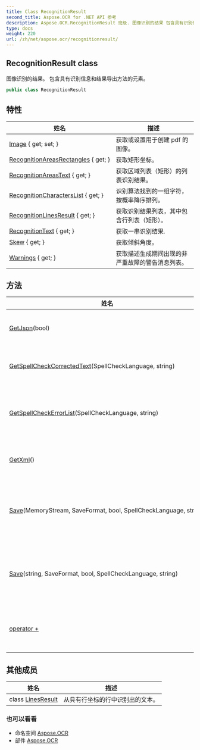 ```yaml
---
title: Class RecognitionResult
second_title: Aspose.OCR for .NET API 参考
description: Aspose.OCR.RecognitionResult 班级. 图像识别的结果 包含具有识别信息和结果导出方法的元素
type: docs
weight: 220
url: /zh/net/aspose.ocr/recognitionresult/
---
```

## RecognitionResult class

图像识别的结果。 包含具有识别信息和结果导出方法的元素。

```csharp
public class RecognitionResult
```

## 特性

| 姓名 | 描述 |
| --- | --- |
| [Image](../../aspose.ocr/recognitionresult/image/) { get; set; } | 获取或设置用于创建 pdf 的图像。 |
| [RecognitionAreasRectangles](../../aspose.ocr/recognitionresult/recognitionareasrectangles/) { get; } | 获取矩形坐标。 |
| [RecognitionAreasText](../../aspose.ocr/recognitionresult/recognitionareastext/) { get; } | 获取区域列表（矩形）的列表识别结果。 |
| [RecognitionCharactersList](../../aspose.ocr/recognitionresult/recognitioncharacterslist/) { get; } | 识别算法找到的一组字符，按概率降序排列。 |
| [RecognitionLinesResult](../../aspose.ocr/recognitionresult/recognitionlinesresult/) { get; } | 获取识别结果列表，其中包含行列表（矩形）。 |
| [RecognitionText](../../aspose.ocr/recognitionresult/recognitiontext/) { get; } | 获取一串识别结果. |
| [Skew](../../aspose.ocr/recognitionresult/skew/) { get; } | 获取倾斜角度。 |
| [Warnings](../../aspose.ocr/recognitionresult/warnings/) { get; } | 获取描述生成期间出现的非严重故障的警告消息列表。 |

## 方法

| 姓名 | 描述 |
| --- | --- |
| [GetJson](../../aspose.ocr/recognitionresult/getjson/)(bool) | 形成带有识别结果的 JSON 字符串。 |
| [GetSpellCheckCorrectedText](../../aspose.ocr/recognitionresult/getspellcheckcorrectedtext/)(SpellCheckLanguage, string) | 更正文本（替换拼写错误的单词）。 |
| [GetSpellCheckErrorList](../../aspose.ocr/recognitionresult/getspellcheckerrorlist/)(SpellCheckLanguage, string) | 根据给定输入文本的建议拼写查找拼写错误的单词。 |
| [GetXml](../../aspose.ocr/recognitionresult/getxml/)() | 将识别结果形成 XML 字符串。 |
| [Save](../../aspose.ocr/recognitionresult/save/#save)(MemoryStream, SaveFormat, bool, SpellCheckLanguage, string) | 将文档另存为纯文本、PDF 或 Microsoft Word 文档。 |
| [Save](../../aspose.ocr/recognitionresult/save/#save_1)(string, SaveFormat, bool, SpellCheckLanguage, string) | 将文档另存为纯文本、PDF 或 Microsoft Word 文档。 |
| [operator +](../../aspose.ocr/recognitionresult/op_addition/) | 完成识别片段（行）的完整结果。 |

## 其他成员

| 姓名 | 描述 |
| --- | --- |
| class [LinesResult](recognitionresult.linesresult/) | 从具有行坐标的行中识别出的文本。 |

### 也可以看看

* 命名空间 [Aspose.OCR](../../aspose.ocr/)
* 部件 [Aspose.OCR](../../)


